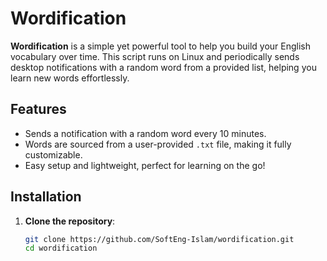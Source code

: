 # Wordification

**Wordification** is a simple yet powerful tool to help you build your English vocabulary over time. This script runs on Linux and periodically sends desktop notifications with a random word from a provided list, helping you learn new words effortlessly.

## Features

- Sends a notification with a random word every 10 minutes.
- Words are sourced from a user-provided `.txt` file, making it fully customizable.
- Easy setup and lightweight, perfect for learning on the go!

## Installation

1. **Clone the repository**:

    ```bash
   git clone https://github.com/SoftEng-Islam/wordification.git
   cd wordification
